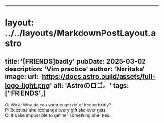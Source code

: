 
---
# layout: ../../layouts/MarkdownPostLayout.astro
title: '[FRIENDS]badly'
pubDate: 2025-03-02
description: 'Vim practice'
author: 'Noritaka'
image:
    url: 'https://docs.astro.build/assets/full-logo-light.png'
    alt: 'Astroのロゴ。'
tags: ["FRIENDS",]
---

C: Wow! Why do you want to get rid of her so badly?  
P: Because she exchange every gift she ever gets.  
C: It's like impossible to get her something she likes.  
